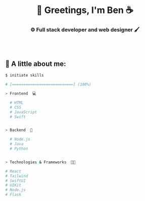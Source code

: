 <h1 align="center">👋 Greetings, I'm Ben ☕</h1>
<h3 align="center">⚙️ Full stack developer and web designer 🖌️</h3>
</p>
<br>
</br>

## 🌳 A little about me:

```bash
$ initiate skills

# [===========================] (100%)

> Frontend  💻

  # HTML
  # CSS
  # JavaScript
  # Swift


> Backend  🔧

  # Node.js
  # Java
  # Python


> Technologies & Frameworks  🧑‍💻

# React
# Tailwind
# SwiftUI
# UIKit
# Node.js
# Flask


```
<br>
</br>
